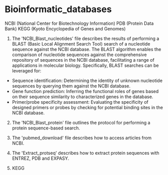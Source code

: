 # Bioinformatic_databases
 NCBI (National Center for Biotechnology Information)
 PDB (Protein Data Bank) 
 KEGG (Kyoto Encyclopedia of Genes and Genomes)

1. The 'NCBI_Blast_nucleotides' file describes the results of performing a BLAST (Basic Local Alignment Search Tool) search of a nucleotide sequence against the NCBI database.
The BLAST algorithm enables the comparison of nucleotide sequences against the comprehensive repository of sequences in the NCBI database, facilitating a range of applications in molecular biology. Specifically, BLAST searches can be leveraged for:
- Sequence identification: Determining the identity of unknown nucleotide sequences by querying them against the NCBI database.
- Gene function prediction: Inferring the functional roles of genes based on their sequence similarity to characterized genes in the database.
- Primer/probe specificity assessment: Evaluating the specificity of designed primers or probes by checking for potential binding sites in the NCBI database.

2. The 'NCBI_Blast_protein' file outlines the protocol for performing a protein sequence-based search.
   
3. The 'pubmed_download' file describes how to access articles from NCBI.
   
4. The 'Extract_protseq' describes how to extract protein sequences with ENTREZ, PDB and EXPASY.
   
5. KEGG



